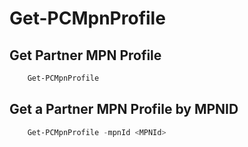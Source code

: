 # Get-PCMpnProfile #

## Get Partner MPN Profile ##

```powershell
    Get-PCMpnProfile
```

## Get a Partner MPN Profile by MPNID ##

```powershell
    Get-PCMpnProfile -mpnId <MPNId>
```
